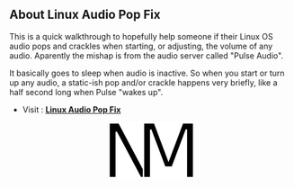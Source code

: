 ## About Linux Audio Pop Fix

This is a quick walkthrough to hopefully help someone if their Linux OS audio pops and crackles when starting, or adjusting, the volume of any audio. Aparently the mishap is from the audio server called "Pulse Audio".

It basically goes to sleep when audio is inactive. So when you start or turn up any audio, a static-ish pop and/or crackle happens very briefly, like a half second long when Pulse "wakes up".

- Visit : **[Linux Audio Pop Fix](https://naynayren.github.io/linux-audio-pop/)**

<p align="center">
    <img src="images/logo.png" alt="My Logo" width="153" height="100" />
</p>
